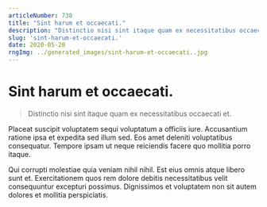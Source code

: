 ```yaml
---
articleNumber: 738
title: "Sint harum et occaecati."
description: "Distinctio nisi sint itaque quam ex necessitatibus occaecati et."
slug: 'sint-harum-et-occaecati.'
date: 2020-05-20
rngImg: ../generated_images/sint-harum-et-occaecati..jpg
---
```


# Sint harum et occaecati.

> Distinctio nisi sint itaque quam ex necessitatibus occaecati et.

Placeat suscipit voluptatem sequi voluptatum a officiis iure. Accusantium ratione ipsa et expedita sed illum sed. Eos amet deleniti voluptatibus consequatur. Tempore ipsam ut neque reiciendis facere quo mollitia porro itaque.
 Qui corrupti molestiae quia veniam nihil nihil. Est eius omnis atque libero sunt et. Exercitationem quos rem dolore debitis necessitatibus velit consequuntur excepturi possimus. Dignissimos et voluptatem non sit autem dolores et mollitia perspiciatis.
